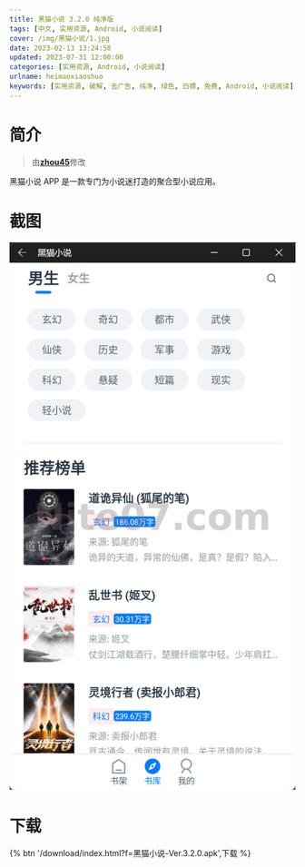 ```yaml
---
title: 黑猫小说 3.2.0 纯净版
tags: [中文, 实用资源, Android, 小说阅读]
cover: /img/黑猫小说/1.jpg
date: 2023-02-13 13:24:58
updated: 2023-07-31 12:00:00
categories: [实用资源, Android, 小说阅读]
urlname: heimaoxiaoshuo
keywords: [实用资源, 破解, 去广告, 纯净, 绿色, 白嫖, 免费, Android, 小说阅读]
---
```


# 简介

> 由[**zhou45**](/laiyuan)修改

黑猫小说 APP 是一款专门为小说迷打造的聚合型小说应用。

# 截图

![](/img/黑猫小说/2.jpg)

# 下载

{% btn '/download/index.html?f=黑猫小说-Ver.3.2.0.apk',下载 %}
